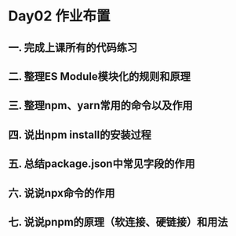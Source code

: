# Day02 作业布置

## 一. 完成上课所有的代码练习





## 二. 整理ES Module模块化的规则和原理







## 三. 整理npm、yarn常用的命令以及作用







## 四. 说出npm install的安装过程







## 五. 总结package.json中常见字段的作用







## 六. 说说npx命令的作用







## 七. 说说pnpm的原理（软连接、硬链接）和用法











































